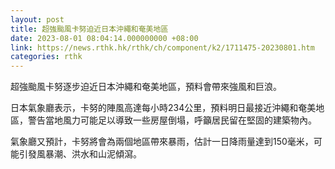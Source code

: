 ```yaml
---
layout: post
title: 超強颱風卡努迫近日本沖繩和奄美地區
date: 2023-08-01 08:04:14.000000000 +08:00
link: https://news.rthk.hk/rthk/ch/component/k2/1711475-20230801.htm
categories: rthk
---
```


超強颱風卡努逐步迫近日本沖繩和奄美地區，預料會帶來強風和巨浪。

日本氣象廳表示，卡努的陣風高達每小時234公里，預料明日最接近沖繩和奄美地區，警告當地風力可能足以導致一些房屋倒塌，呼籲居民留在堅固的建築物內。

氣象廳又預計，卡努將會為兩個地區帶來暴雨，估計一日降雨量達到150毫米，可能引發風暴潮、洪水和山泥傾瀉。
